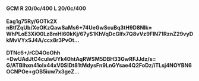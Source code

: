 #### GCM R 20/0c/400 L 20/0c/400
**Eag1g75Ry/GOTk2X**<br/>**nBtfZqUb/XeOKzQawSaMs6+74UeGwScuBq3tH9D8NIk=**<br/>**WhPLoE3XiO0Lz8mHl60kKj/67yS1KhVqDcGlfx7Q8vVz9FIN71RznZ29vyDkMvVYxSJ4A/ccx8r3PvOt...**<br/><br/>
**DTNc6+/rCD4OoOhh**<br/>**+DwUAdJtC4culwUYk40htAqRWSM5DBH33GwRFJJdz/s=**<br/>**G/ATBIhxn41oIx44xV0SIDt81tMdysFn9LnGYsae4Q2FoDz/iTLsj4NOYBN6OCNPOe+gOB5iuw7x3geZ...**